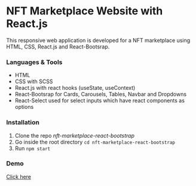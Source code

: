 # NFT Marketplace Website with React.js

This responsive web application is developed for a NFT marketplace using HTML, CSS, React.js and React-Bootsrap.

### Languages & Tools
* HTML
* CSS with SCSS
* React.js with react hooks (useState, useContext)
* React-Bootsrap for Cards, Carousels, Tables, Navbar and Dropdowns
* React-Select used for select inputs which have react components as options

### Installation

1. Clone the repo _nft-marketplace-react-bootstrap_
2. Go inside the root directory `cd nft-marketplace-react-bootstrap`
3. Run `npm start`

### Demo

[Click here](https://mihiran-paranamana.github.io/nft-marketplace-react-bootstrap/)
